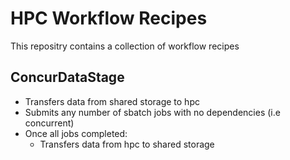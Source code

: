 # HPC Workflow Recipes

This repositry contains a collection of workflow recipes

## ConcurDataStage

- Transfers data from shared storage to hpc
- Submits any number of sbatch jobs with no dependencies (i.e concurrent)
- Once all jobs completed:
    - Transfers data from hpc to shared storage
